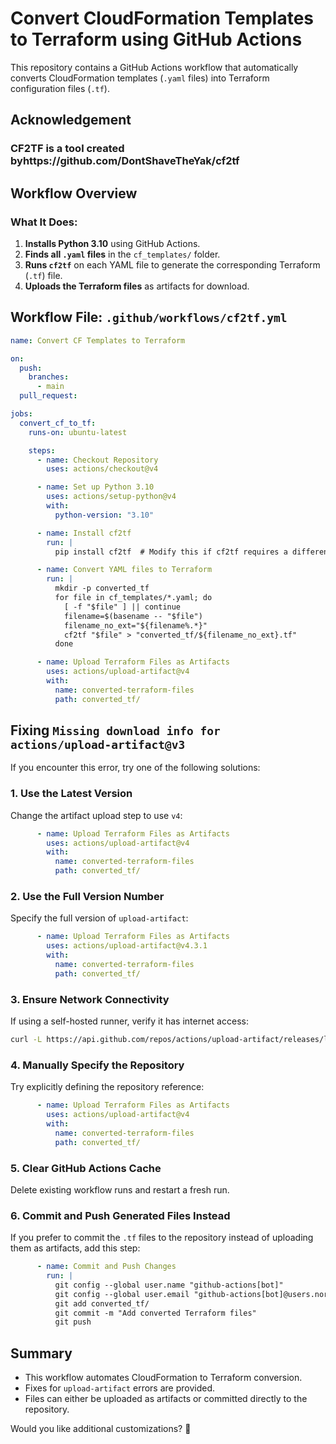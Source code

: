 # Convert CloudFormation Templates to Terraform using GitHub Actions

This repository contains a GitHub Actions workflow that automatically converts CloudFormation templates (`.yaml` files) into Terraform configuration files (`.tf`).

## Acknowledgement 
### CF2TF is a tool created byhttps://github.com/DontShaveTheYak/cf2tf

## Workflow Overview

### What It Does:

1. **Installs Python 3.10** using GitHub Actions.
2. **Finds all `.yaml` files** in the `cf_templates/` folder.
3. **Runs `cf2tf`** on each YAML file to generate the corresponding Terraform (`.tf`) file.
4. **Uploads the Terraform files** as artifacts for download.

## Workflow File: `.github/workflows/cf2tf.yml`

```yaml
name: Convert CF Templates to Terraform

on:
  push:
    branches:
      - main
  pull_request:

jobs:
  convert_cf_to_tf:
    runs-on: ubuntu-latest

    steps:
      - name: Checkout Repository
        uses: actions/checkout@v4

      - name: Set up Python 3.10
        uses: actions/setup-python@v4
        with:
          python-version: "3.10"

      - name: Install cf2tf
        run: |
          pip install cf2tf  # Modify this if cf2tf requires a different install method

      - name: Convert YAML files to Terraform
        run: |
          mkdir -p converted_tf
          for file in cf_templates/*.yaml; do
            [ -f "$file" ] || continue
            filename=$(basename -- "$file")
            filename_no_ext="${filename%.*}"
            cf2tf "$file" > "converted_tf/${filename_no_ext}.tf"
          done

      - name: Upload Terraform Files as Artifacts
        uses: actions/upload-artifact@v4
        with:
          name: converted-terraform-files
          path: converted_tf/
```

## Fixing `Missing download info for actions/upload-artifact@v3`

If you encounter this error, try one of the following solutions:

### 1. Use the Latest Version

Change the artifact upload step to use `v4`:

```yaml
      - name: Upload Terraform Files as Artifacts
        uses: actions/upload-artifact@v4
        with:
          name: converted-terraform-files
          path: converted_tf/
```

### 2. Use the Full Version Number

Specify the full version of `upload-artifact`:

```yaml
      - name: Upload Terraform Files as Artifacts
        uses: actions/upload-artifact@v4.3.1
        with:
          name: converted-terraform-files
          path: converted_tf/
```

### 3. Ensure Network Connectivity

If using a self-hosted runner, verify it has internet access:

```bash
curl -L https://api.github.com/repos/actions/upload-artifact/releases/latest
```

### 4. Manually Specify the Repository

Try explicitly defining the repository reference:

```yaml
      - name: Upload Terraform Files as Artifacts
        uses: actions/upload-artifact@v4
        with:
          name: converted-terraform-files
          path: converted_tf/
```

### 5. Clear GitHub Actions Cache

Delete existing workflow runs and restart a fresh run.

### 6. Commit and Push Generated Files Instead

If you prefer to commit the `.tf` files to the repository instead of uploading them as artifacts, add this step:

```yaml
      - name: Commit and Push Changes
        run: |
          git config --global user.name "github-actions[bot]"
          git config --global user.email "github-actions[bot]@users.noreply.github.com"
          git add converted_tf/
          git commit -m "Add converted Terraform files"
          git push
```

## Summary

- This workflow automates CloudFormation to Terraform conversion.
- Fixes for `upload-artifact` errors are provided.
- Files can either be uploaded as artifacts or committed directly to the repository.

Would you like additional customizations? 🚀
